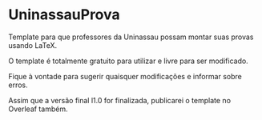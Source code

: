 # UninassauProva

Template para que professores da Uninassau possam montar suas provas usando LaTeX.

O template é totalmente gratuito para utilizar e livre para ser modificado.

Fique à vontade para sugerir quaisquer modificações e informar sobre erros.

Assim que a versão final l1.0 for finalizada, publicarei o template no Overleaf também.
